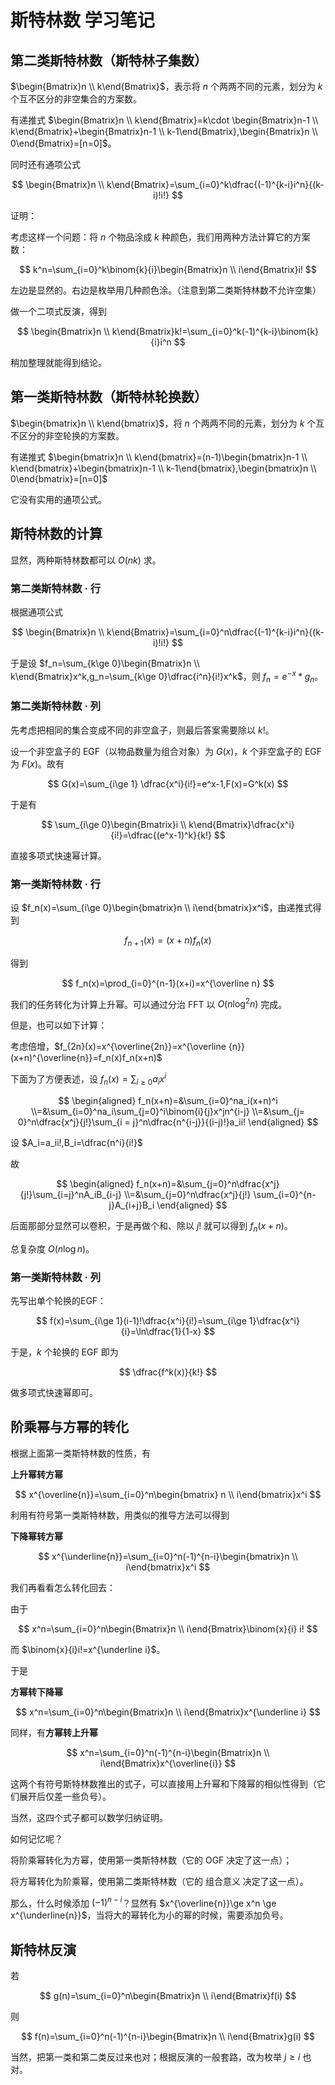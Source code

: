 # 斯特林数 学习笔记

## 第二类斯特林数（斯特林子集数）

$\begin{Bmatrix}n \\ k\end{Bmatrix}$，表示将 $n$ 个两两不同的元素，划分为 $k$ 个互不区分的非空集合的方案数。

有递推式 $\begin{Bmatrix}n \\ k\end{Bmatrix}=k\cdot \begin{Bmatrix}n-1 \\ k\end{Bmatrix}+\begin{Bmatrix}n-1 \\ k-1\end{Bmatrix},\begin{Bmatrix}n \\ 0\end{Bmatrix}=[n=0]$。

同时还有通项公式

$$
\begin{Bmatrix}n \\ k\end{Bmatrix}=\sum_{i=0}^k\dfrac{(-1)^{k-i}i^n}{(k-i)!i!}
$$

证明：

考虑这样一个问题：将 $n$ 个物品涂成 $k$ 种颜色，我们用两种方法计算它的方案数：

$$
k^n=\sum_{i=0}^k\binom{k}{i}\begin{Bmatrix}n \\ i\end{Bmatrix}i!
$$

左边是显然的。右边是枚举用几种颜色涂。（注意到第二类斯特林数不允许空集）

做一个二项式反演，得到

$$
\begin{Bmatrix}n \\ k\end{Bmatrix}k!=\sum_{i=0}^k(-1)^{k-i}\binom{k}{i}i^n
$$

稍加整理就能得到结论。

## 第一类斯特林数（斯特林轮换数）

$\begin{bmatrix}n \\ k\end{bmatrix}$，将 $n$ 个两两不同的元素，划分为 $k$ 个互不区分的非空轮换的方案数。

有递推式 $\begin{bmatrix}n \\ k\end{bmatrix}=(n-1)\begin{bmatrix}n-1 \\ k\end{bmatrix}+\begin{bmatrix}n-1 \\ k-1\end{bmatrix},\begin{bmatrix}n \\ 0\end{bmatrix}=[n=0]$

它没有实用的通项公式。

## 斯特林数的计算

显然，两种斯特林数都可以 $O(nk)$ 求。

### 第二类斯特林数 · 行

根据通项公式

$$
\begin{Bmatrix}n \\ k\end{Bmatrix}=\sum_{i=0}^n\dfrac{(-1)^{k-i}i^n}{(k-i)!i!}
$$

于是设 $f_n=\sum_{k\ge 0}\begin{Bmatrix}n \\ k\end{Bmatrix}x^k,g_n=\sum_{k\ge 0}\dfrac{i^n}{i!}x^k$，则 $f_n=e^{-x}*g_n$。

### 第二类斯特林数 · 列

先考虑把相同的集合变成不同的非空盒子，则最后答案需要除以 $k!$。

设一个非空盒子的 EGF（以物品数量为组合对象）为 $G(x)$，$k$ 个非空盒子的 EGF 为 $F(x)$。故有

$$
G(x)=\sum_{i\ge 1} \dfrac{x^i}{i!}=e^x-1,F(x)=G^k(x)
$$

于是有

$$
\sum_{i\ge 0}\begin{Bmatrix}i \\ k\end{Bmatrix}\dfrac{x^i}{i!}=\dfrac{(e^x-1)^k}{k!}
$$

直接多项式快速幂计算。

### 第一类斯特林数 · 行

设 $f_n(x)=\sum_{i\ge 0}\begin{bmatrix}n \\ i\end{bmatrix}x^i$，由递推式得到

$$
f_{n+1}(x)=(x+n)f_n(x)
$$

得到

$$
f_n(x)=\prod_{i=0}^{n-1}(x+i)=x^{\overline n}
$$

我们的任务转化为计算上升幂。可以通过分治 FFT 以 $O(n\log^2n)$ 完成。

但是，也可以如下计算：

考虑倍增，$f_{2n}(x)=x^{\overline{2n}}=x^{\overline {n}}(x+n)^{\overline{n}}=f_n(x)f_n(x+n)$

下面为了方便表述，设 $f_n(x)=\sum_{i\ge 0}a_ix^i$

$$
\begin{aligned}
    f_n(x+n)=&\sum_{i=0}^na_i(x+n)^i
    \\=&\sum_{i=0}^na_i\sum_{j=0}^i\binom{i}{j}x^jn^{i-j}
    \\=&\sum_{j= 0}^n\dfrac{x^j}{j!}\sum_{i = j}^n\dfrac{n^{i-j}}{(i-j)!}a_ii!
\end{aligned}
$$

设 $A_i=a_ii!,B_i=\dfrac{n^i}{i!}$

故

$$
\begin{aligned}
    f_n(x+n)=&\sum_{j=0}^n\dfrac{x^j}{j!}\sum_{i=j}^nA_iB_{i-j}
    \\=&\sum_{j=0}^n\dfrac{x^j}{j!}
    \sum_{i=0}^{n-j}A_{i+j}B_i
\end{aligned}
$$

后面那部分显然可以卷积，于是再做个和、除以 $j!$ 就可以得到 $f_n(x+n)$。

总复杂度 $O(n\log n)$。

### 第一类斯特林数 · 列

先写出单个轮换的EGF：

$$
f(x)=\sum_{i\ge 1}(i-1)!\dfrac{x^i}{i!}=\sum_{i\ge 1}\dfrac{x^i}{i}=\ln\dfrac{1}{1-x}
$$

于是，$k$ 个轮换的 EGF 即为

$$
\dfrac{f^k(x)}{k!}
$$

做多项式快速幂即可。

## 阶乘幂与方幂的转化

根据上面第一类斯特林数的性质，有

**上升幂转方幂**

$$
    x^{\overline{n}}=\sum_{i=0}^n\begin{bmatrix} n \\ i\end{bmatrix}x^i
$$

利用有符号第一类斯特林数，用类似的推导方法可以得到

**下降幂转方幂**

$$
x^{\underline{n}}=\sum_{i=0}^n(-1)^{n-i}\begin{bmatrix}n \\ i\end{bmatrix}x^i
$$


我们再看看怎么转化回去：

由于

$$
x^n=\sum_{i=0}^n\begin{Bmatrix}n \\ i\end{Bmatrix}\binom{x}{i} i!
$$

而 $\binom{x}{i}i!=x^{\underline i}$。

于是

**方幂转下降幂**

$$
x^n=\sum_{i=0}^n\begin{Bmatrix}n \\ i\end{Bmatrix}x^{\underline i}
$$

同样，有**方幂转上升幂**

$$
x^n=\sum_{i=0}^n(-1)^{n-i}\begin{Bmatrix}n \\ i\end{Bmatrix}x^{\overline{i}}
$$

这两个有符号斯特林数推出的式子，可以直接用上升幂和下降幂的相似性得到（它们展开后仅差一些负号）。

当然，这四个式子都可以数学归纳证明。

如何记忆呢？

将阶乘幂转化为方幂，使用第一类斯特林数（它的 OGF 决定了这一点）；

将方幂转化为阶乘幂，使用第二类斯特林数（它的 组合意义 决定了这一点）。

那么，什么时候添加 $(-1)^{n-i}$？显然有 $x^{\overline{n}}\ge x^n \ge x^{\underline{n}}$，当将大的幂转化为小的幂的时候，需要添加负号。

## 斯特林反演

若

$$
g(n)=\sum_{i=0}^n\begin{Bmatrix}n \\ i\end{Bmatrix}f(i)
$$

则

$$
f(n)=\sum_{i=0}^n(-1)^{n-i}\begin{Bmatrix}n \\ i\end{Bmatrix}g(i)
$$

当然，把第一类和第二类反过来也对；根据反演的一般套路，改为枚举 $j\ge i$ 也对。